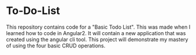 # To-Do-List
This repository contains code for a "Basic Todo List". This was made when I learned how to code in Angular2. It will contain a new application that was created using the angular cli tool. This project will demonstrate my mastery of using the four basic CRUD operations.
